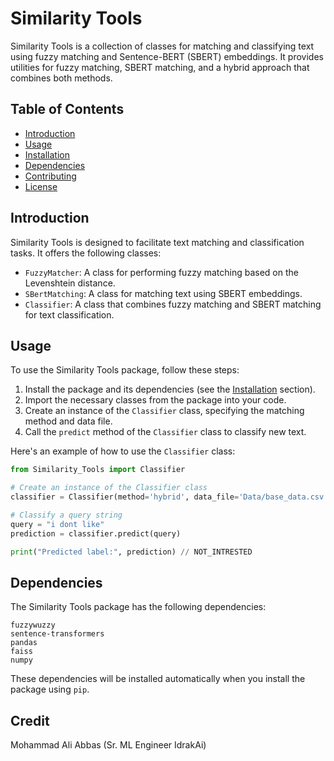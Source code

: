 # Similarity Tools

Similarity Tools is a collection of classes for matching and classifying text using fuzzy matching and Sentence-BERT (SBERT) embeddings. It provides utilities for fuzzy matching, SBERT matching, and a hybrid approach that combines both methods.

## Table of Contents

- [Introduction](#introduction)
- [Usage](#usage)
- [Installation](#installation)
- [Dependencies](#dependencies)
- [Contributing](#contributing)
- [License](#license)

## Introduction

Similarity Tools is designed to facilitate text matching and classification tasks. It offers the following classes:

- `FuzzyMatcher`: A class for performing fuzzy matching based on the Levenshtein distance.
- `SBertMatching`: A class for matching text using SBERT embeddings.
- `Classifier`: A class that combines fuzzy matching and SBERT matching for text classification.

## Usage

To use the Similarity Tools package, follow these steps:

1. Install the package and its dependencies (see the [Installation](#installation) section).
2. Import the necessary classes from the package into your code.
3. Create an instance of the `Classifier` class, specifying the matching method and data file.
4. Call the `predict` method of the `Classifier` class to classify new text.

Here's an example of how to use the `Classifier` class:

```python
from Similarity_Tools import Classifier

# Create an instance of the Classifier class
classifier = Classifier(method='hybrid', data_file='Data/base_data.csv', text_col='Text', target_col='Disposition')

# Classify a query string
query = "i dont like"
prediction = classifier.predict(query)

print("Predicted label:", prediction) // NOT_INTRESTED
```


## Dependencies

The Similarity Tools package has the following dependencies:

    fuzzywuzzy
    sentence-transformers
    pandas
    faiss
    numpy

These dependencies will be installed automatically when you install the package using `pip`.


## Credit
Mohammad Ali Abbas (Sr. ML Engineer IdrakAi)
